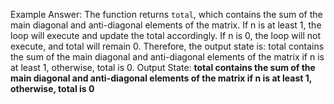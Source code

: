 Example Answer: 
The function returns `total`, which contains the sum of the main diagonal and anti-diagonal elements of the matrix. If n is at least 1, the loop will execute and update the total accordingly. If n is 0, the loop will not execute, and total will remain 0. Therefore, the output state is: total contains the sum of the main diagonal and anti-diagonal elements of the matrix if n is at least 1, otherwise, total is 0.
Output State: **total contains the sum of the main diagonal and anti-diagonal elements of the matrix if n is at least 1, otherwise, total is 0**